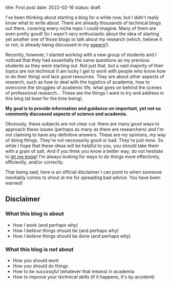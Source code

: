 title: First post
date: 2022-02-16
status: draft


I've been thinking about starting a blog for a while now, but I didn't really know
what to write about. There are already thousands of technical blogs out there,
covering every niche topic I could imagine. Many of them are even pretty good!
So I wasn't very enthusiastic about the idea of starting yet another one of those
blogs to talk about my research (which, believe it or not, is already being discussed
in my [papers]({filename}/pages/publications.md)!).

Recently, however, I started working with a new group of students and I noticed that
they had essentially the same questions as my previous students as they were
starting out. Not just that, but a vast majority of their topics are not technical
(I am lucky I get to work with people who know how to do their thing) and lack good
resources. They are about other aspects of research, such as how to deal with the logistics
of academia, how to overcome the struggles of academic life, what goes on behind the
scenes of professional research... These are the things I want to try and address
in this blog (at least for the time being).

**My goal is to provide information and guidance on important, yet not so commonly discussed aspects of science and academia.**

Obviously, these subjects are not clear cut: there are many *good* ways to approach these issues
(perhaps as many as there are researchers) and I'm not claiming to have any definitive answers.
These are *my* opinions, *my* way of doing things. They're not necessarily good or bad. They're just *mine*.
So while I hope that these ideas will be helpful to you, you should take them with a grain of salt.
And if you think you know a better way, do not hesitate to [let me know](mailto:{{SITEEMAIL}})!
I'm always looking for ways to do things more effectively, efficiently, and/or correctly.

That being said, here is an official disclaimer I can point to when someone inevitably comes
to shout at me for spreading bad advice. You have been warned!


## Disclaimer

### What this blog is about
  * How *I* work (and perhaps why)
  * How *I believe* things should be (and perhaps why)
  * How *I believe* things should be done (and perhaps why)


### What this blog is *not* about
  * How *you* should work
  * How *you* should do things
  * How to be *successful* (whatever that means) in academia
  * How to improve your *technical skills* (if it happens, it's by accident)
